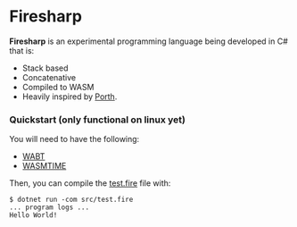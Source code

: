 # Firesharp

__Firesharp__ is an experimental programming language being developed in C# that is:
- Stack based
- Concatenative
- Compiled to WASM
- Heavily inspired by [Porth](https://gitlab.com/tsoding/porth).

### Quickstart (only functional on linux yet)

You will need to have the following:
- [WABT](https://github.com/WebAssembly/wabt)
- [WASMTIME](https://wasmtime.dev/)

Then, you can compile the [test.fire](./src/test.fire) file with:

```console
$ dotnet run -com src/test.fire
... program logs ...
Hello World!
```

